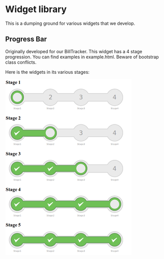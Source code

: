 Widget library
==============

This is a dumping ground for various widgets that we develop.

Progress Bar
------------

Originally developed for our BillTracker. This widget has a 4 stage progression. You can find examples in example.html. Beware of bootstrap class conflicts.

Here is the widgets in its various stages:

<img src="https://github.com/Code4SA/widgets/raw/master/progress-dots/progress.png"/>

